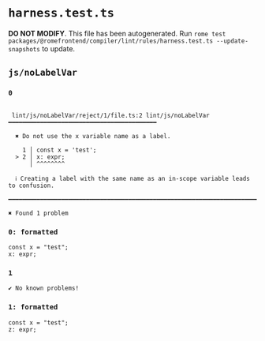 # `harness.test.ts`

**DO NOT MODIFY**. This file has been autogenerated. Run `rome test packages/@romefrontend/compiler/lint/rules/harness.test.ts --update-snapshots` to update.

## `js/noLabelVar`

### `0`

```

 lint/js/noLabelVar/reject/1/file.ts:2 lint/js/noLabelVar ━━━━━━━━━━━━━━━━━━━━━━━━━━━━━━━━━━━━━━━━━━

  ✖ Do not use the x variable name as a label.

    1 │ const x = 'test';
  > 2 │ x: expr;
      │ ^^^^^^^^

  ℹ Creating a label with the same name as an in-scope variable leads to confusion.

━━━━━━━━━━━━━━━━━━━━━━━━━━━━━━━━━━━━━━━━━━━━━━━━━━━━━━━━━━━━━━━━━━━━━━━━━━━━━━━━━━━━━━━━━━━━━━━━━━━━

✖ Found 1 problem

```

### `0: formatted`

```
const x = "test";
x: expr;

```

### `1`

```
✔ No known problems!

```

### `1: formatted`

```
const x = "test";
z: expr;

```
